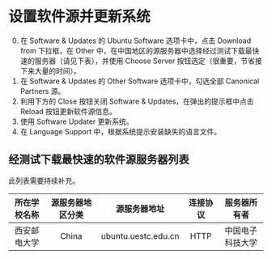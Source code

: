 # 设置软件源并更新系统

0. 在 Software & Updates 的 Ubuntu Software 选项卡中，点击 Download from 下拉框，在 Other 中，在中国地区的源服务器中选择经过测试下载最快速的服务器（请见下表），并使用 Choose Server 按钮选定（很重要，节省接下来大量的时间）。
0. 在 Software & Updates 的 Other Software 选项卡中，勾选全部 Canonical Partners 源。
0. 利用下方的 Close 按钮关闭 Software & Updates，在弹出的提示框中点击 Reload 按钮更新软件源信息。
0. 使用 Software Updater 更新系统。
0. 在 Language Support 中，根据系统提示安装缺失的语言文件。

## 经测试下载最快速的软件源服务器列表

此列表需要持续补充。

| 所在学校名称 | 源服务器地区分类   | 源服务器地址        | 连接协议   | 服务器所有者     |
| :--------:   | :----------------: | :------------:      | :--------: | :-----------:    |
| 西安邮电大学 | China              | ubuntu.uestc.edu.cn | HTTP       | 中国电子科技大学 |
